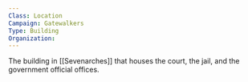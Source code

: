 ```yaml
---
Class: Location
Campaign: Gatewalkers
Type: Building
Organization:
---
```

The building in [[Sevenarches]] that houses the court, the jail, and the government official offices.